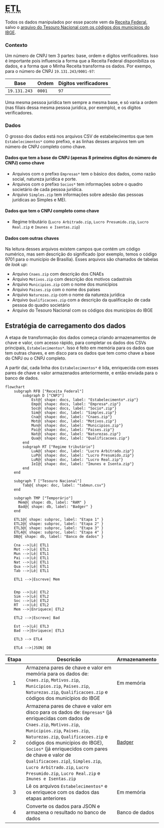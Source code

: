 # <abbr title="Extract, Transform, Load">ETL</abbr>

Todos os dados manipulados por esse pacote vem da [Receita Federal](https://dados.gov.br/dados/conjuntos-dados/cadastro-nacional-da-pessoa-juridica-cnpj), salvo o [arquivo do Tesouro Nacional com os códigos dos municípios do IBGE](https://www.tesourotransparente.gov.br/ckan/dataset/lista-de-municipios-do-siafi/resource/eebb3bc6-9eea-4496-8bcf-304f33155282).

### Contexto

Um número de CNPJ tem 3 partes: base, ordem e dígitos verificadores. Isso é importante pois influencia a forma que a Receita Federal disponibiliza os dados, e a forma que o Minha Receita transforma os dados. Por exempo, para o número de CNPJ `19.131.243/0001-97`:

| Base | Ordem | Dígitos verificadores |
|---|---|---|
| `19.131.243` | `0001` | `97` |


Uma mesma pessoa jurídica tem sempre a mesma base, e só varia a ordem (nas filiais dessa mesma pessoa jurídica, por exemplo), e os dígitos verificadores.

### Dados

O grosso dos dados está nos arquivos CSV de estabelecimentos que tem `Estabelecimentos*` como prefixo, e as linhas desses arquivos tem um número de CNPJ completo como chave.

#### Dados que tem a base do CNPJ (apenas 8 primeiros dígitos do número de CNPJ) como chave

* Arquivos com o prefixo `Empresas*` tem o básico dos dados, como razão social, natureza jurídica e porte.
* Arquivos com o prefixo `Socios*` tem informações sobre o quadro societário de cada pessoa jurídica.
* Arquivo `Simples.zip` tem informações sobre adesão das pessoas jurídicas ao Simples e MEI.

#### Dados que tem o CNPJ completo como chave

* Regime tributário (`Lucro Arbitrado.zip`, `Lucro Presumido.zip`, `Lucro Real.zip` e `Imunes e Isentas.zip`)

#### Dados com outras chaves

Na leitura desses arquivos existem campos que contém um código numérico, mas sem descrição do significado (por exemplo, temos o código 9701 para o município de Brasília). Esses arquivos são chamados de tabelas de _look up_:

* Arquivo `Cnaes.zip` com descrição dos CNAEs
* Arquivo `Motivos.zip` com descrição dos motivos cadastrais
* Arquivo `Municipios.zip` com o nome dos municípios
* Arquivo `Paises.zip` com o nome dos países
* Arquivo `Naturezas.zip` com o nome da natureza jurídica
* Arquivo `Qualificacoes.zip` com a descrição da qualificação de cada pessoa do quadro societário
* Arquivo do Tesouro Nacional com os códigos dos municípios do IBGE

## Estratégia de carregamento dos dados

A etapa de transformação dos dados começa criando armazenamentos de chave e valor, com acesso rápido, para completar os dados dos CSVs principais, `Estabelecimentos*`. Isso é feito em memória para os dados que tem outras chaves, e em disco para os dados que tem como chave a base do CNPJ ou o CNPJ completo.

A partir daí, cada linha dos `Estabelecimentos*` é lida, enriquecida com esses pares de chave e valor armazenados anteriormente, e então enviada para o banco de dados.

```mermaid
flowchart
    subgraph RFB ["Receita Federal"]
        subgraph D ["CNPJ"]
            Est@{ shape: docs, label: "Estabelecimento*.zip"}
            Emp@{ shape: docs, label: "Empresa*.zip"}
            Soc@{ shape: docs, label: "Socio*.zip"}
            Sim@{ shape: doc, label: "Simples.zip"}
            Cna@{ shape: doc, label: "Cnaes.zip"}
            Mot@{ shape: doc, label: "Motivos.zip"}
            Mun@{ shape: doc, label: "Municipios.zip"}
            Pai@{ shape: doc, label: "Paises.zip"}
            Nat@{ shape: doc, label: "Naturezas.zip"}
            Qua@{ shape: doc, label: "Qualificacoes.zip"}
        end
        subgraph RT ["Regime tributário"]
            LuA@{ shape: doc, label: "Lucro Arbitrado.zip"}
            LuP@{ shape: doc, label: "Lucro Presumido.zip"}
            LuR@{ shape: doc, label: "Lucro Real.zip"}
            IeI@{ shape: doc, label: "Imunes e Isenta.zip"}
        end
    end

    subgraph T ["Tesouro Nacional"]
        Tab@{ shape: doc, label: "tabmun.csv"}
    end

    subgraph TMP ["Temporário"]
      Mem@{ shape: db, label: "RAM" }
      Bad@{ shape: db, label: "Badger" }
    end

    ETL1@{ shape: subproc, label: "Etapa 1" }
    ETL2@{ shape: subproc, label: "Etapa 2" }
    ETL3@{ shape: subproc, label: "Etapa 3" }
    ETL4@{ shape: subproc, label: "Etapa 4" }
    DB@{ shape: db, label: "Banco de dados" }

    Cna -->|Lê| ETL1
    Mot -->|Lê| ETL1
    Mun -->|Lê| ETL1
    Pai -->|Lê| ETL1
    Nat -->|Lê| ETL1
    Qua -->|Lê| ETL1
    Tab -->|Lê| ETL1

    ETL1 -->|Escreve| Mem


    Emp -->|Lê| ETL2
    Sim -->|Lê| ETL2
    Soc -->|Lê| ETL2
    RT  -->|Lê| ETL2
    Mem -->|Enriquece| ETL2

    ETL2 -->|Escreve| Bad

    Est -->|Lê| ETL3
    Bad -->|Enriquece| ETL3

    ETL3 --> ETL4

    ETL4 -->|JSON| DB
```

| Etapa | Descricão | Armazenamento |
|:-:|---|---
| 1 | Armazena pares de chave e valor em memória para os dados de: `Cnaes.zip`, `Motivos.zip`, `Municipios.zip`, `Paises.zip`, `Naturezas.zip`, `Qualificacoes.zip` e códigos dos municípios do IBGE | Em memória |
| 2 | Armazena pares de chave e valor em disco para os dados de: `Empresas*` (já enriquecidas com dados de `Cnaes.zip`, `Motivos.zip`, `Municipios.zip`, `Paises.zip`, `Naturezas.zip`, `Qualificacoes.zip` e códigos dos municípios do IBGE), `Socios*` (já enriquecidos com pares de chave e valor de `Qualificacoes.zip`), `Simples.zip`, `Lucro Arbitrado.zip`, `Lucro Presumido.zip`, `Lucro Real.zip` e `Imunes e Isentas.zip` | [Badger](https://dgraph.io/docs/badger/) |
| 3 | Lê os arquivos `Estabelecimentos*` e os enriquece com os dados das etapas anteriores | Em memória |
| 4 | Converte os dados para JSON e armazena o resultado no banco de dados | Banco de dados |

